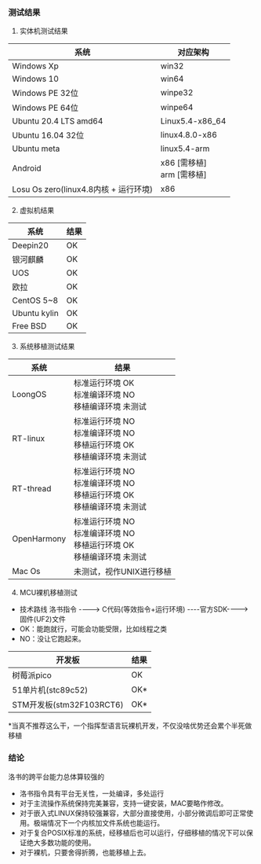 ### 测试结果
1. 实体机测试结果

| 系统          | 对应架构    |
|-------------|---------|
| Windows Xp  | win32   |
| Windows 10  | win64   |
| Windows PE 32位 | winpe32 |
| Windows PE 64位 | winpe64 |
| Ubuntu 20.4 LTS amd64 | Linux5.4-x86_64 |
| Ubuntu 16.04 32位| linux4.8.0-x86|
| Ubuntu meta |linux5.4-arm|
| Android  | x86 [需移植]<br>arm [需移植] |
|Losu Os zero(linux4.8内核 + 运行环境)|x86|
2. 虚拟机结果

| 系统       | 结果                     |
|----------|------------------------|
| Deepin20 | OK                     |
| 银河麒麟     | OK                     |
| UOS      | OK                     |
| 欧拉       | OK                     |
| CentOS 5~8  | OK               |
| Ubuntu kylin     | OK      |
|Free BSD|OK|
3. 系统移植测试结果

| 系统        | 结果                     |
|-----------|------------------------|
| LoongOS   | 标准运行环境 OK<br>标准编译环境 NO<br>移植编译环境 未测试 |    
| RT-linux | 标准运行环境 NO <br>标准编译环境 NO<br>移植运行环境 OK<br>移植编译环境 未测试|
| RT-thread | 标准运行环境 NO <br>标准编译环境 NO<br>移植运行环境 OK<br>移植编译环境 未测试|           
|    OpenHarmony    |  标准运行环境 NO <br>标准编译环境 NO<br>移植运行环境 OK<br> 移植编译环境 未测试  |
|    Mac Os  | 未测试，视作UNIX进行移植    |
4. MCU裸机移植测试
- 技术路线 洛书指令 ----> C代码(等效指令+运行环境) ----官方SDK----> 固件(UF2)文件
- OK：能跑就行，可能会功能受限，比如线程之类
- NO：没让它跑起来。

| 开发板 | 结果 |
|-----|----|
|   树莓派pico  | OK |
|   51单片机(stc89c52)  |  OK*  |
|  STM开发板(stm32F103RCT6)   |  OK*  |

*当真不推荐这么干，一个指挥型语言玩裸机开发，不仅没啥优势还会累个半死做移植

### 结论
洛书的跨平台能力总体算较强的
- 洛书指令具有平台无关性，一处编译，多处运行
- 对于主流操作系统保持完美兼容，支持一键安装，MAC要略作修改。
- 对于嵌入式LINUX保持较强兼容，大部分直接使用，小部分微调后即可正常使用。极端情况下一个内核加文件系统也能运行。
- 对于复合POSIX标准的系统，经移植后也可以运行，仔细移植的情况下可以保证绝大多数功能的使用。
- 对于裸机，只要舍得折腾，也能移植上去。